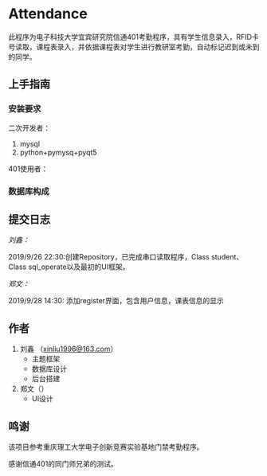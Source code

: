 # **Attendance**

此程序为电子科技大学宜宾研究院信通401考勤程序，具有学生信息录入，RFID卡号读取，课程表录入，并依据课程表对学生进行教研室考勤，自动标记迟到或未到的同学。

## 上手指南

### 安装要求

二次开发者：

1. mysql
2. python+pymysq+pyqt5

401使用者：



### 数据库构成



## 提交日志

*刘鑫：*

2019/9/26 22:30:创建Repository，已完成串口读取程序，Class student、Class sql_operate以及最初的UI框架。





*郑文：*

2019/9/28 14:30: 添加register界面，包含用户信息，课表信息的显示

## 作者

1. 刘鑫 （xinliu1996@163.com）
   - 主题框架
   - 数据库设计
   - 后台搭建
2. 郑文（）
   - UI设计





## 鸣谢

该项目参考重庆理工大学电子创新竞赛实验基地门禁考勤程序。

感谢信通401的同门师兄弟的测试。

